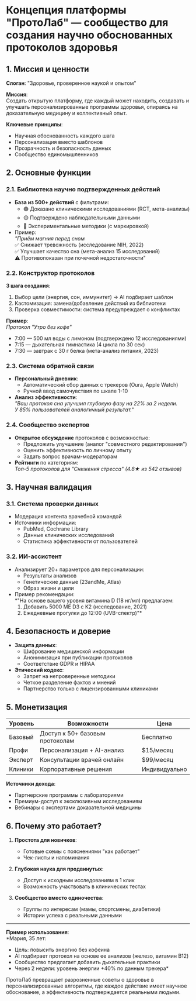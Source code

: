 # Концепция платформы "ПротоЛаб" — сообщество для создания научно обоснованных протоколов здоровья

## 1. Миссия и ценности  
**Слоган**: "Здоровье, проверенное наукой и опытом"  

**Миссия**:  
Создать открытую платформу, где каждый может находить, создавать и улучшать персонализированные программы здоровья, опираясь на доказательную медицину и коллективный опыт.  

**Ключевые принципы**:  
- Научная обоснованность каждого шага  
- Персонализация вместо шаблонов  
- Прозрачность и безопасность данных  
- Сообщество единомышленников  

## 2. Основные функции  

### 2.1. Библиотека научно подтвержденных действий  
- **База из 500+ действий** с фильтрами:  
  - 🟢 Доказано клиническими исследованиями (RCT, мета-анализы)  
  - 🟡 Подтверждено наблюдательными данными  
  - 🔴 Экспериментальные методики (с маркировкой)  
- Пример:  
  *"Приём магния перед сном*  
  ✅ Снижает тревожность (исследование NIH, 2022)  
  ✅ Улучшает качество сна (мета-анализ 15 исследований)  
  ⚠️ Противопоказан при почечной недостаточности"  

### 2.2. Конструктор протоколов  
**3 шага создания**:  
1. Выбор цели (энергия, сон, иммунитет) → AI подбирает шаблон  
2. Кастомизация: замена/добавление действий из библиотеки  
3. Проверка совместимости: система предупреждает о конфликтах  

**Пример**:  
*Протокол "Утро без кофе"*  
- 7:00 — 500 мл воды с лимоном (подтверждено 12 исследованиями)  
- 7:15 — дыхательная гимнастика (4 цикла по 30 сек)  
- 7:30 — завтрак с 30 г белка (мета-анализ питания, 2023)  

### 2.3. Система обратной связи  
- **Персональный дневник**:  
  - Автоматический сбор данных с трекеров (Oura, Apple Watch)  
  - Ручной ввод самочувствия по шкале 1-10  
- **Анализ эффективности**:  
  *"Ваш протокол сна улучшил глубокую фазу на 22% за 2 недели.  
  У 85% пользователей аналогичный результат."*  

### 2.4. Сообщество экспертов  
- **Открытое обсуждение** протоколов с возможностью:  
  - Предложить улучшение (аналог "совместного редактирования")  
  - Оценить эффективность по личному опыту  
  - Задать вопрос врачам-модераторам  
- **Рейтинги** по категориям:  
  *Топ-5 протоколов для "Снижения стресса" (4.8★ из 542 отзывов)*  

## 3. Научная валидация  

### 3.1. Система проверки данных  
- Модерация контента врачебной командой  
- Источники информации:  
  - PubMed, Cochrane Library  
  - Данные клинических исследований  
  - Статистика эффективности от пользователей  

### 3.2. ИИ-ассистент  
- Анализирует 20+ параметров для персонализации:  
  - Результаты анализов  
  - Генетические данные (23andMe, Atlas)  
  - Образ жизни и цели  
- Пример рекомендации:  
  *"На основе вашего уровня витамина D (18 нг/мл) предлагаем:  
  1. Добавить 5000 МЕ D3 с K2 (исследование, 2021)  
  2. Ежедневные прогулки до 12:00 (UVB-спектр)"*  

## 4. Безопасность и доверие  

- **Защита данных**:  
  - Шифрование медицинской информации  
  - Анонимизация при публикации протоколов  
  - Соответствие GDPR и HIPAA  
- **Этический кодекс**:  
  - Запрет на непроверенные методики  
  - Четкое разделение фактов и мнений  
  - Партнерство только с лицензированными клиниками  

## 5. Монетизация  

| Уровень       | Возможности                  | Цена         |
|---------------|------------------------------|--------------|
| Базовый       | Доступ к 50+ базовым протоколам | Бесплатно    |
| Профи         | Персонализация + AI-анализ   | $15/месяц    |
| Эксперт       | Консультации врачей онлайн   | $99/месяц    |
| Клиники       | Корпоративные решения        | Индивидуально|

**Источники дохода**:  
- Партнерские программы с лабораториями  
- Премиум-доступ к эксклюзивным исследованиям  
- Вебинары с экспертами доказательной медицины  

## 6. Почему это работает?  

1. **Простота для новичков**:  
   - Готовые схемы с пояснениями "как работает"  
   - Чек-листы и напоминания  

2. **Глубокая наука для продвинутых**:  
   - Доступ к исходным исследованиям в 1 клик  
   - Возможность участвовать в клинических тестах  

3. **Сообщество вместо одиночества**:  
   - Группы по интересам (мамы, спортсмены, диабетики)  
   - Истории успеха с реальными данными  

---

**Пример использования**:  
*Мария, 35 лет:  
- Цель: повысить энергию без кофеина  
- AI подбирает протокол на основе ее анализов (железо, витамин B12)  
- Сообщество предлагает добавить дыхательные практики  
- Через 2 недели: уровень энергии +40% по данным трекера*  

ПротоЛаб превращает разрозненные советы о здоровье в персонализированные алгоритмы, где каждое действие имеет научное обоснование, а эффективность подтверждается реальными людьми.

